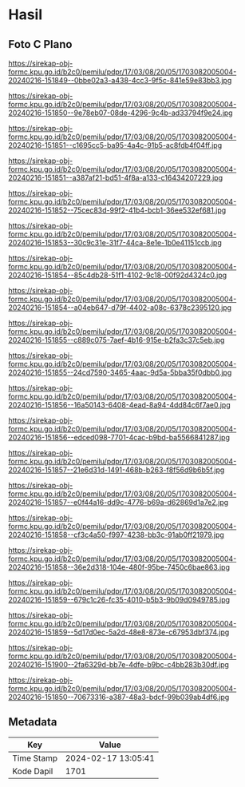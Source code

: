 # Hasil

## Foto C Plano

https://sirekap-obj-formc.kpu.go.id/b2c0/pemilu/pdpr/17/03/08/20/05/1703082005004-20240216-151849--0bbe02a3-a438-4cc3-9f5c-841e59e83bb3.jpg

https://sirekap-obj-formc.kpu.go.id/b2c0/pemilu/pdpr/17/03/08/20/05/1703082005004-20240216-151850--9e78eb07-08de-4296-9c4b-ad33794f9e24.jpg

https://sirekap-obj-formc.kpu.go.id/b2c0/pemilu/pdpr/17/03/08/20/05/1703082005004-20240216-151851--c1695cc5-ba95-4a4c-91b5-ac8fdb4f04ff.jpg

https://sirekap-obj-formc.kpu.go.id/b2c0/pemilu/pdpr/17/03/08/20/05/1703082005004-20240216-151851--a387af21-bd51-4f8a-a133-c16434207229.jpg

https://sirekap-obj-formc.kpu.go.id/b2c0/pemilu/pdpr/17/03/08/20/05/1703082005004-20240216-151852--75cec83d-99f2-41b4-bcb1-36ee532ef681.jpg

https://sirekap-obj-formc.kpu.go.id/b2c0/pemilu/pdpr/17/03/08/20/05/1703082005004-20240216-151853--30c9c31e-31f7-44ca-8e1e-1b0e41151ccb.jpg

https://sirekap-obj-formc.kpu.go.id/b2c0/pemilu/pdpr/17/03/08/20/05/1703082005004-20240216-151854--85c4db28-51f1-4102-9c18-00f92d4324c0.jpg

https://sirekap-obj-formc.kpu.go.id/b2c0/pemilu/pdpr/17/03/08/20/05/1703082005004-20240216-151854--a04eb647-d79f-4402-a08c-6378c2395120.jpg

https://sirekap-obj-formc.kpu.go.id/b2c0/pemilu/pdpr/17/03/08/20/05/1703082005004-20240216-151855--c889c075-7aef-4b16-915e-b2fa3c37c5eb.jpg

https://sirekap-obj-formc.kpu.go.id/b2c0/pemilu/pdpr/17/03/08/20/05/1703082005004-20240216-151855--24cd7590-3465-4aac-9d5a-5bba35f0dbb0.jpg

https://sirekap-obj-formc.kpu.go.id/b2c0/pemilu/pdpr/17/03/08/20/05/1703082005004-20240216-151856--16a50143-6408-4ead-8a94-4dd84c6f7ae0.jpg

https://sirekap-obj-formc.kpu.go.id/b2c0/pemilu/pdpr/17/03/08/20/05/1703082005004-20240216-151856--edced098-7701-4cac-b9bd-ba5566841287.jpg

https://sirekap-obj-formc.kpu.go.id/b2c0/pemilu/pdpr/17/03/08/20/05/1703082005004-20240216-151857--21e6d31d-1491-468b-b263-f8f56d9b6b5f.jpg

https://sirekap-obj-formc.kpu.go.id/b2c0/pemilu/pdpr/17/03/08/20/05/1703082005004-20240216-151857--e0f44a16-dd9c-4776-b69a-d62869d1a7e2.jpg

https://sirekap-obj-formc.kpu.go.id/b2c0/pemilu/pdpr/17/03/08/20/05/1703082005004-20240216-151858--cf3c4a50-f997-4238-bb3c-91ab0ff21979.jpg

https://sirekap-obj-formc.kpu.go.id/b2c0/pemilu/pdpr/17/03/08/20/05/1703082005004-20240216-151858--36e2d318-104e-480f-95be-7450c6bae863.jpg

https://sirekap-obj-formc.kpu.go.id/b2c0/pemilu/pdpr/17/03/08/20/05/1703082005004-20240216-151859--679c1c26-fc35-4010-b5b3-9b09d0949785.jpg

https://sirekap-obj-formc.kpu.go.id/b2c0/pemilu/pdpr/17/03/08/20/05/1703082005004-20240216-151859--5d17d0ec-5a2d-48e8-873e-c67953dbf374.jpg

https://sirekap-obj-formc.kpu.go.id/b2c0/pemilu/pdpr/17/03/08/20/05/1703082005004-20240216-151900--2fa6329d-bb7e-4dfe-b9bc-c4bb283b30df.jpg

https://sirekap-obj-formc.kpu.go.id/b2c0/pemilu/pdpr/17/03/08/20/05/1703082005004-20240216-151850--70673316-a387-48a3-bdcf-99b039ab4df6.jpg


## Metadata

| Key        | Value               |
| ---------- | ------------------- |
| Time Stamp | 2024-02-17 13:05:41 |
| Kode Dapil | 1701                |



